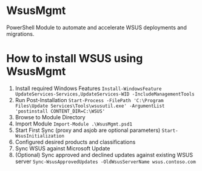 # WsusMgmt
PowerShell Module to automate and accelerate WSUS deployments and migrations.

# How to install WSUS using WsusMgmt
1. Install required Windows Features
`Install-WindowsFeature UpdateServices-Services,UpdateServices-WID -IncludeManagementTools`
2. Run Post-Installation
`Start-Process -FilePath 'C:\Program Files\Update Services\Tools\wsusutil.exe' -ArgumentList 'postinstall CONTENT_DIR=C:\WSUS'`
3. Browse to Module Directory
4. Import Module
`Import-Module .\WsusMgmt.psd1`
5. Start First Sync (proxy and asjob are optional parameters)
`Start-WsusInitialization`
6. Configured desired products and classifications
7. Sync WSUS against Microsoft Update
8. (Optional) Sync approved and declined updates against existing WSUS server
`Sync-WsusApprovedUpdates -OldWsusServerName wsus.contoso.com`
